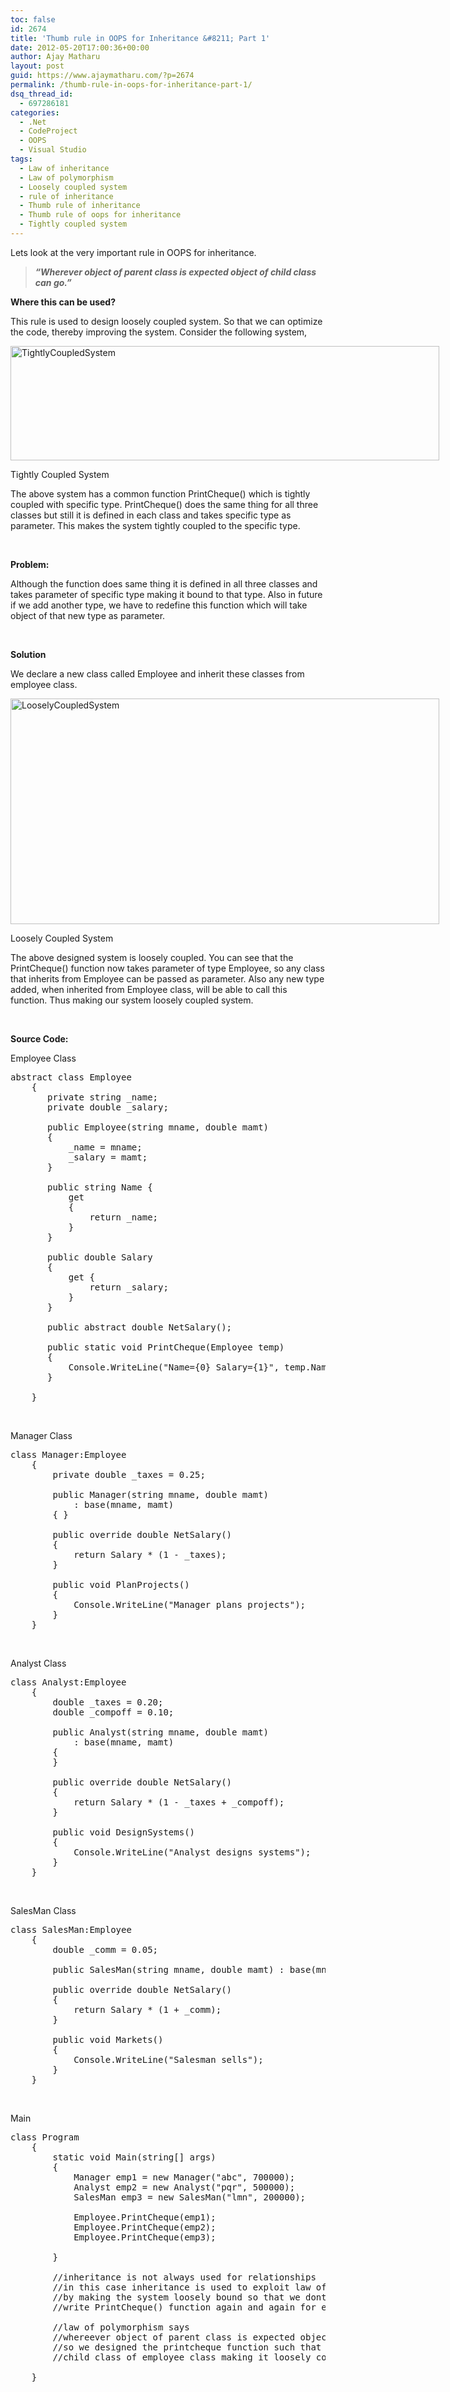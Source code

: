 ```yaml
---
toc: false
id: 2674
title: 'Thumb rule in OOPS for Inheritance &#8211; Part 1'
date: 2012-05-20T17:00:36+00:00
author: Ajay Matharu
layout: post
guid: https://www.ajaymatharu.com/?p=2674
permalink: /thumb-rule-in-oops-for-inheritance-part-1/
dsq_thread_id:
  - 697286181
categories:
  - .Net
  - CodeProject
  - OOPS
  - Visual Studio
tags:
  - Law of inheritance
  - Law of polymorphism
  - Loosely coupled system
  - rule of inheritance
  - Thumb rule of inheritance
  - Thumb rule of oops for inheritance
  - Tightly coupled system
---
```

Lets look at the very important rule in OOPS for inheritance.

> _**&#8220;Wherever object of parent class is expected object of child class can go.&#8221;**_

**Where this can be used?**

This rule is used to design loosely coupled system. So that we can optimize the code, thereby improving the system. Consider the following system,

<div id="attachment_2678" style="width: 696px" class="wp-caption aligncenter">
  <a href="https://www.ajaymatharu.com/thumb-rule-in-oops-for-inheritance-part-1/tightlycoupledsystem/" rel="attachment wp-att-2678"><img class="size-full wp-image-2678" title="TightlyCoupledSystem" src="https://www.ajaymatharu.com/wp-content/uploads/2012/05/TightlyCoupledSystem.png" alt="TightlyCoupledSystem" width="686" height="183" srcset="https://www.ajaymatharu.com/wp-content/uploads/2012/05/TightlyCoupledSystem-300x80.png 300w, https://www.ajaymatharu.com/wp-content/uploads/2012/05/TightlyCoupledSystem.png 686w" sizes="(max-width: 686px) 100vw, 686px" /></a>
  
  <p class="wp-caption-text">
    Tightly Coupled System
  </p>
</div>

The above system has a common function PrintCheque() which is tightly coupled with specific type. PrintCheque() does the same thing for all three classes but still it is defined in each class and takes specific type as parameter. This makes the system tightly coupled to the specific type.

&nbsp;

**Problem:**

Although the function does same thing it is defined in all three classes and takes parameter of specific type making it bound to that type. Also in future if we add another type, we have to redefine this function which will take object of that new type as parameter.

&nbsp;

**Solution**

We declare a new class called Employee and inherit these classes from employee class.

<div id="attachment_2679" style="width: 696px" class="wp-caption aligncenter">
  <a href="https://www.ajaymatharu.com/thumb-rule-in-oops-for-inheritance-part-1/looselycoupledsystem/" rel="attachment wp-att-2679"><img class="size-full wp-image-2679" title="LooselyCoupledSystem" src="https://www.ajaymatharu.com/wp-content/uploads/2012/05/LooselyCoupledSystem.png" alt="LooselyCoupledSystem" width="686" height="361" /></a>
  
  <p class="wp-caption-text">
    Loosely Coupled System
  </p>
</div>

The above designed system is loosely coupled. You can see that the PrintCheque() function now takes parameter of type Employee, so any class that inherits from Employee can be passed as parameter. Also any new type added, when inherited from Employee class, will be able to call this function. Thus making our system loosely coupled system.

&nbsp;

**Source Code:**

Employee Class

<pre name="code" class="c-sharp">abstract class Employee
    {
       private string _name;
       private double _salary;

       public Employee(string mname, double mamt)
       {
           _name = mname;
           _salary = mamt;
       }

       public string Name {
           get
           {
               return _name;
           }
       }

       public double Salary
       {
           get {
               return _salary;
           }
       }

       public abstract double NetSalary();

       public static void PrintCheque(Employee temp)
       {
           Console.WriteLine("Name={0} Salary={1}", temp.Name, temp.NetSalary());
       }

    }</pre>

&nbsp;

Manager Class

<pre name="code" class="c-sharp">class Manager:Employee
    {
        private double _taxes = 0.25;

        public Manager(string mname, double mamt)
            : base(mname, mamt)
        { }

        public override double NetSalary()
        {
            return Salary * (1 - _taxes);
        }

        public void PlanProjects()
        {
            Console.WriteLine("Manager plans projects");
        }
    }</pre>

&nbsp;

Analyst Class

<pre name="code" class="c-sharp">class Analyst:Employee
    {
        double _taxes = 0.20;
        double _compoff = 0.10;

        public Analyst(string mname, double mamt)
            : base(mname, mamt)
        {
        }

        public override double NetSalary()
        {
            return Salary * (1 - _taxes + _compoff);
        }

        public void DesignSystems()
        {
            Console.WriteLine("Analyst designs systems");
        }
    }</pre>

&nbsp;

SalesMan Class

<pre class="c-sharp" name="code">class SalesMan:Employee
    {
        double _comm = 0.05;

        public SalesMan(string mname, double mamt) : base(mname, mamt) { }

        public override double NetSalary()
        {
            return Salary * (1 + _comm);
        }

        public void Markets()
        {
            Console.WriteLine("Salesman sells");
        }
    }</pre>

&nbsp;

Main

<pre class="c-sharp" name="code">class Program
    {
        static void Main(string[] args)
        {
            Manager emp1 = new Manager("abc", 700000);
            Analyst emp2 = new Analyst("pqr", 500000);
            SalesMan emp3 = new SalesMan("lmn", 200000);

            Employee.PrintCheque(emp1);
            Employee.PrintCheque(emp2);
            Employee.PrintCheque(emp3);

        }

        //inheritance is not always used for relationships 
        //in this case inheritance is used to exploit law of polymorphism
        //by making the system loosely bound so that we dont have to
        //write PrintCheque() function again and again for each type of employee

        //law of polymorphism says 
        //whereever object of parent class is expected object of child class can go
        //so we designed the printcheque function such that it can be used for any
        //child class of employee class making it loosely coupled system.

    }</pre>
